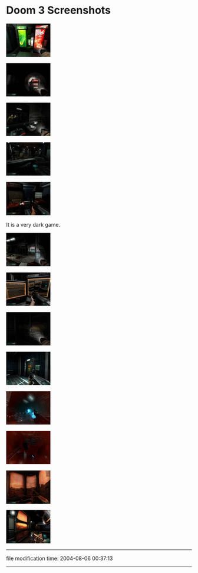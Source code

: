 Doom 3 Screenshots
==================

[![[Thumb]](/images/thumb/2004-08-04_shot00001.jpg)](/images/2004-08-04_shot00001.jpg)

[![[Thumb]](/images/thumb/2004-08-04_shot00003.jpg)](/images/2004-08-04_shot00003.jpg)

[![[Thumb]](/images/thumb/2004-08-04_shot00006.jpg)](/images/2004-08-04_shot00006.jpg)

[![[Thumb]](/images/thumb/2004-08-05_shot00011.jpg)](/images/2004-08-05_shot00011.jpg)

[![[Thumb]](/images/thumb/2004-08-05_shot00013.jpg)](/images/2004-08-05_shot00013.jpg)

It is a very dark game.

[![[Thumb]](/images/thumb/2004-08-05_shot00017.jpg)](/images/2004-08-05_shot00017.jpg)

[![[Thumb]](/images/thumb/2004-08-05_shot00018.jpg)](/images/2004-08-05_shot00018.jpg)

[![[Thumb]](/images/thumb/2004-08-05_shot00019.jpg)](/images/2004-08-05_shot00019.jpg)

[![[Thumb]](/images/thumb/2004-08-05_shot00020.jpg)](/images/2004-08-05_shot00020.jpg)

[![[Thumb]](/images/thumb/2004-08-05_shot00025.jpg)](/images/2004-08-05_shot00025.jpg)

[![[Thumb]](/images/thumb/2004-08-05_shot00026.jpg)](/images/2004-08-05_shot00026.jpg)

[![[Thumb]](/images/thumb/2004-08-05_shot00030.jpg)](/images/2004-08-05_shot00030.jpg)

[![[Thumb]](/images/thumb/2004-08-05_shot00032.jpg)](/images/2004-08-05_shot00032.jpg)

* * *

file modification time: 2004-08-06 00:37:13

* * *
